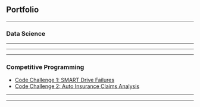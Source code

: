 ## Portfolio

---

### Data Science

<!-- [Project 1 Title](/sample_page) -->
<!-- <img src="images/dummy_thumbnail.jpg?raw=true"/> -->

---
<!-- [Project 2 Title](/pdf/sample_presentation.pdf) -->
<!-- <img src="images/dummy_thumbnail.jpg?raw=true"/> -->

---
<!-- [Project 3 Title](http://example.com/) -->
<!-- <img src="images/dummy_thumbnail.jpg?raw=true"/> -->

---

### Competitive Programming

- [Code Challenge 1: SMART Drive Failures](https://github.com/SQLDataNinja/Portfolio_DataScience/tree/master/Challenges_Python/C1_SMARTDriveFailures)
- [Code Challenge 2: Auto Insurance Claims Analysis](https://github.com/SQLDataNinja/Portfolio_DataScience/tree/master/Challenges_Python/C2_AutoInsurance)

---




---
<!-- <p style="font-size:11px">Page template forked from <a href="https://github.com/evanca/quick-portfolio">evanca</a></p> -->
<!-- Remove above link if you don't want to attibute -->
